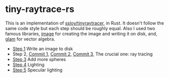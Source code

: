 # tiny-raytrace-rs

This is an implementation of [ssloy/tinyraytracer](https://github.com/ssloy/tinyraytracer/wiki/Part-1:-understandable-raytracing), in Rust.
It doesn't follow the same code style but each step should be roughly equal. Also I used two famous libraries, [image](https://crates.io/crates/image) for creating the image and writing it on disk, and, [glam](https://crates.io/crates/glam) for vector algebra.

- [Step 1](https://github.com/ekarademir/tiny-raytracer/commit/82e83439afb5dd4d563bbc020c3e7c575f8e9ae3) Write an image to disk
- Step 2, [Commit 1](https://github.com/ekarademir/tiny-raytracer/commit/d769b50c896bed80fa0bb9292595467dce645313), [Commit 2](https://github.com/ekarademir/tiny-raytracer/commit/e7703564763a3f73b5b980e88b5aeccb1737cdd0), [Commit 3](https://github.com/ekarademir/tiny-raytracer/commit/ee35fe58a24058bd7a83dfca3828c88501c781be), The crucial one: ray tracing
- [Step 3](https://github.com/ekarademir/tiny-raytracer/commit/4d204df5502100242836f1a2b4df502e925e7413) Add more spheres
- [Step 4](https://github.com/ekarademir/tiny-raytracer/commit/099934cfe6f8bca5a2ca920f26705481d25f3c62) Lighting
- [Step 5](https://github.com/ekarademir/tiny-raytracer/commit/ee280713ea072a4910be8bddb7a21291840fb126) Specular lighting
